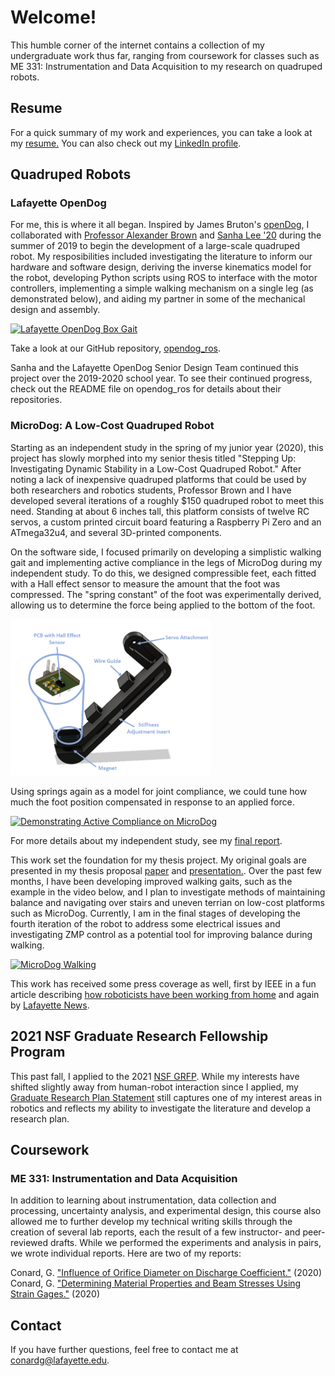 # Welcome!

This humble corner of the internet contains a collection of my undergraduate work thus far, ranging from coursework for classes such as ME 331: Instrumentation and Data Acquisition to my research on quadruped robots. 

## Resume

For a quick summary of my work and experiences, you can take a look at my <a href="documents/Gabrielle-Conard-Resume.pdf" target="_blank">resume.</a> You can also check out my [LinkedIn profile](https://www.linkedin.com/in/gabrielle-conard/).

## Quadruped Robots

### Lafayette OpenDog

For me, this is where it all began. Inspired by James Bruton's [openDog](https://youtube.com/playlist?list=PLpwJoq86vov_PkA0bla0eiUTsCAPi_mZf), I collaborated with [Professor Alexander Brown](https://github.com/Alexanderallenbrown) and [Sanha Lee '20](https://github.com/sanhalee17) during the summer of 2019 to begin the development of a large-scale quadruped robot. My resposibilities included investigating the literature to inform our hardware and software design, deriving the inverse kinematics model for the robot, developing Python scripts using ROS to interface with the motor controllers, implementing a simple walking mechanism on a single leg (as demonstrated below), and aiding my partner in some of the mechanical design and assembly.

[![Lafayette OpenDog Box Gait](https://res.cloudinary.com/marcomontalbano/image/upload/v1613171873/video_to_markdown/images/youtube--IC7xrN5SfVQ-c05b58ac6eb4c4700831b2b3070cd403.jpg)](https://youtu.be/IC7xrN5SfVQ "Lafayette OpenDog Box Gait")

Take a look at our GitHub repository, [opendog_ros](https://github.com/G-Conard/opendog_ros).

Sanha and the Lafayette OpenDog Senior Design Team continued this project over the 2019-2020 school year. To see their continued progress, check out the README file on opendog_ros for details about their repositories.

### MicroDog: A Low-Cost Quadruped Robot

Starting as an independent study in the spring of my junior year (2020), this project has slowly morphed into my senior thesis titled "Stepping Up: Investigating Dynamic Stability in a Low-Cost Quadruped Robot." After noting a lack of inexpensive quadruped platforms that could be used by both researchers and robotics students, Professor Brown and I have developed several iterations of a roughly $150 quadruped robot to meet this need. Standing at about 6 inches tall, this platform consists of twelve RC servos, a custom printed circuit board featuring a Raspberry Pi Zero and an ATmega32u4, and several 3D-printed components. 

On the software side, I focused primarily on developing a simplistic walking gait and implementing active compliance in the legs of MicroDog during my independent study. To do this, we designed compressible feet, each fitted with a Hall effect sensor to measure the amount that the foot was compressed. The "spring constant" of the foot was experimentally derived, allowing us to determine the force being applied to the bottom of the foot. 

<img src="images/Force-Sensing-Leg-PCB-Labeled.png" height=250 class="center">

Using springs again as a model for joint compliance, we could tune how much the foot position compensated in response to an applied force. 

[![Demonstrating Active Compliance on MicroDog](https://res.cloudinary.com/marcomontalbano/image/upload/v1613171639/video_to_markdown/images/youtube--vsHqT6bXOFw-c05b58ac6eb4c4700831b2b3070cd403.jpg)](https://youtu.be/vsHqT6bXOFw "Demonstrating Active Compliance on MicroDog")

For more details about my independent study, see my <a href="documents/Conard-Independent-Study-Paper.pdf" target="_blank">final report</a>.

This work set the foundation for my thesis project. My original goals are presented in my thesis proposal <a href="documents/Conard-Thesis-Proposal.pdf" target="_blank">paper</a> and <a href="documents/Conard-Thesis-Proposal-Presentation.pdf" target="_blank">presentation.</a>. Over the past few months, I have been developing improved walking gaits, such as the example in the video below, and I plan to investigate methods of maintaining balance and navigating over stairs and uneven terrian on low-cost platforms such as MicroDog. Currently, I am in the final stages of developing the fourth iteration of the robot to address some electrical issues and investigating ZMP control as a potential tool for improving balance during walking. 

[![MicroDog Walking](https://res.cloudinary.com/marcomontalbano/image/upload/v1613171808/video_to_markdown/images/youtube--5-5qfn_KVnA-c05b58ac6eb4c4700831b2b3070cd403.jpg)](https://youtu.be/5-5qfn_KVnA "MicroDog Walking")

This work has received some press coverage as well, first by IEEE in a fun article describing [how roboticists have been working from home](https://spectrum.ieee.org/automaton/robotics/home-robots/how-roboticists-and-robots-have-been-working-from-home) and again by [Lafayette News](https://news.lafayette.edu/2020/09/21/homegrown-robots/).

## 2021 NSF Graduate Research Fellowship Program

This past fall, I applied to the 2021 [NSF GRFP](https://www.nsfgrfp.org/). While my interests have shifted slightly away from human-robot interaction since I applied, my <a href="documents/Conard-NSF-GRFP-GraduateResearchPlan.pdf" target="_blank">Graduate Research Plan Statement</a> still captures one of my interest areas in robotics and reflects my ability to investigate the literature and develop a research plan. 

## Coursework
### ME 331: Instrumentation and Data Acquisition
In addition to learning about instrumentation, data collection and processing, uncertainty analysis, and experimental design, this course also allowed me to further develop my technical writing skills through the creation of several lab reports, each the result of a few instructor- and peer-reviewed drafts. While we performed the experiments and analysis in pairs, we wrote individual reports. Here are two of my reports:

Conard, G. <a href="documents/Conard-ME331-Lab4.pdf" target="_blank">"Influence of Orifice Diameter on Discharge Coefficient."</a> (2020)\
Conard, G. <a href="documents/Conard-ME331-Lab5-Strain-Gage-Report.pdf" target="_blank">"Determining Material Properties and Beam Stresses Using Strain Gages."</a> (2020)



## Contact

If you have further questions, feel free to contact me at conardg@lafayette.edu.
